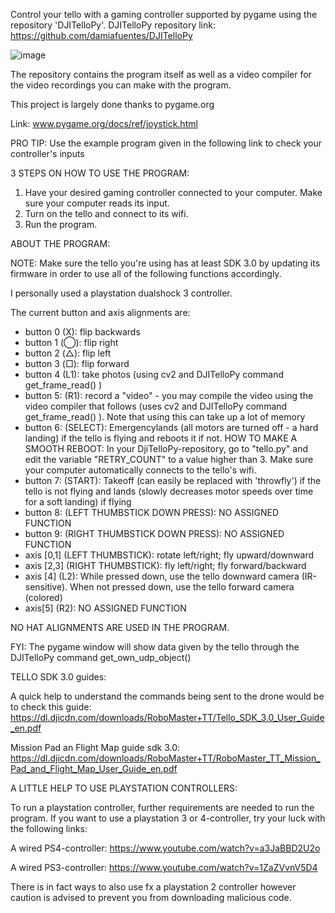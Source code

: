 Control your tello with a gaming controller supported by pygame using the repository 'DJITelloPy'.
DJITelloPy repository link: https://github.com/damiafuentes/DJITelloPy

![image](https://user-images.githubusercontent.com/82200669/164916832-5ac991d6-1196-4c4e-9c7d-8a842a14ee99.png)


The repository contains the program itself as well as a video compiler for the video recordings you can make with the program.

This project is largely done thanks to pygame.org

Link: www.pygame.org/docs/ref/joystick.html

PRO TIP: Use the example program given in the following link to check your controller's inputs

3 STEPS ON HOW TO USE THE PROGRAM:
1. Have your desired gaming controller connected to your computer. Make sure your computer reads its input.
2. Turn on the tello and connect to its wifi.
3. Run the program.

ABOUT THE PROGRAM:

NOTE: Make sure the tello you're using has at least SDK 3.0 by updating its firmware in order to use all of the following functions accordingly.

I personally used a playstation dualshock 3 controller.

The current button and axis alignments are:
- button 0 (X): flip backwards
- button 1 (◯): flip right
- button 2 (△): flip left
- button 3 (□): flip forward
- button 4 (L1): take photos (using cv2 and DJITelloPy command get_frame_read() )
- button 5: (R1): record a "video" - you may compile the video using the video compiler that follows (uses cv2 and DJITelloPy command get_frame_read() ). Note that using this can take up a lot of memory
- button 6: (SELECT): Emergencylands (all motors are turned off - a hard landing) if the tello is flying and reboots it if not.
  HOW TO MAKE A SMOOTH REBOOT: In your DjiTelloPy-repository, go to "tello.py" and edit the variable "RETRY_COUNT" to a value higher than 3. Make sure your computer automatically connects to the tello's wifi.
- button 7: (START): Takeoff (can easily be replaced with 'throwfly') if the tello is not flying and lands (slowly decreases motor speeds over time for a soft landing) if flying
- button 8: (LEFT THUMBSTICK DOWN PRESS): NO ASSIGNED FUNCTION
- button 9: (RIGHT THUMBSTICK DOWN PRESS): NO ASSIGNED FUNCTION
- axis [0,1] (LEFT THUMBSTICK): rotate left/right; fly upward/downward
- axis [2,3] (RIGHT THUMBSTICK): fly left/right; fly forward/backward
- axis [4] (L2): While pressed down, use the tello downward camera (IR-sensitive). When not pressed down, use the tello forward camera (colored)
- axis[5] (R2): NO ASSIGNED FUNCTION

NO HAT ALIGNMENTS ARE USED IN THE PROGRAM.

FYI: The pygame window will show data given by the tello through the DJITelloPy command get_own_udp_object()

TELLO SDK 3.0 guides:

A quick help to understand the commands being sent to the drone would be to check this guide:
https://dl.djicdn.com/downloads/RoboMaster+TT/Tello_SDK_3.0_User_Guide_en.pdf

Mission Pad an Flight Map guide sdk 3.0: https://dl.djicdn.com/downloads/RoboMaster+TT/RoboMaster_TT_Mission_Pad_and_Flight_Map_User_Guide_en.pdf

A LITTLE HELP TO USE PLAYSTATION CONTROLLERS:

To run a playstation controller, further requirements are needed to run the program.
If you want to use a playstation 3 or 4-controller, try your luck with the following links:

A wired PS4-controller: https://www.youtube.com/watch?v=a3JaBBD2U2o

A wired PS3-controller: https://www.youtube.com/watch?v=1ZaZVvnV5D4

There is in fact ways to also use fx a playstation 2 controller however caution is advised to prevent you from downloading malicious code.
